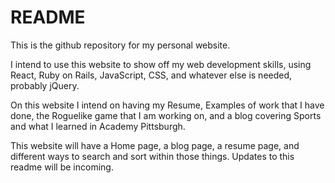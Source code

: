 # README

This is the github repository for my personal website.

I intend to use this website to show off my web development skills, using 
React, Ruby on Rails, JavaScript, CSS, and whatever else is needed,
probably jQuery.

On this website I intend on having my Resume, Examples of work that I have
done, the Roguelike game that I am working on, and a blog covering Sports 
and what I learned in Academy Pittsburgh.

This website will have a Home page, a blog page, a resume page, and 
different ways to search and sort within those things. Updates to this 
readme will be incoming.
